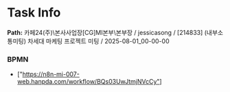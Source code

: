 # Task Info

**Path:** 카페24(주)\본사사업장\[CG]MI본부\본부장 / jessicasong / [214833] (내부소통미팅) 차세대 마케팅 프로젝트 미팅 / 2025-08-01_00-00-00

### BPMN
- ["https://n8n-mi-007-web.hanpda.com/workflow/BQs03UwJtmjNVcCy"]


